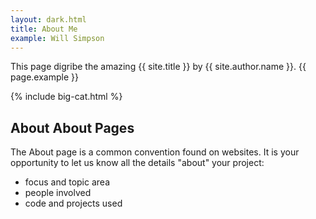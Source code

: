 ```yaml
---
layout: dark.html
title: About Me
example: Will Simpson
---
```


This page digribe the amazing {{ site.title }} by {{ site.author.name }}. {{ page.example }}

{% include big-cat.html %}

## About About Pages

The About page is a common convention found on websites.
It is your opportunity to let us know all the details "about" your project:

- focus and topic area
- people involved
- code and projects used
